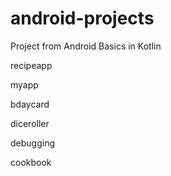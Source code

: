# android-projects
Project from Android Basics in Kotlin

recipeapp

myapp

bdaycard

diceroller

debugging

cookbook
